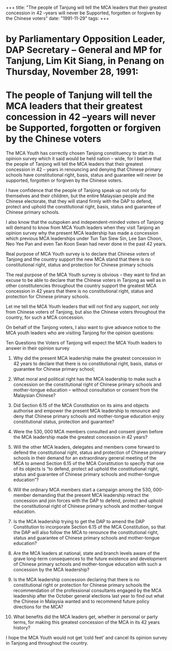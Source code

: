 +++ 
title: "The people of Tanjung will tell the MCA leaders that their greatest concession in 42 –years will never be Supported, forgotten or forgiven by the Chinese voters"
date: "1991-11-29"
tags:
+++

# by Parliamentary Opposition Leader, DAP Secretary – General and MP for Tanjung, Lim Kit Siang, in Penang on Thursday,  November 28, 1991:

# The people of Tanjung will tell the MCA leaders that their greatest concession in 42 –years will never be Supported, forgotten or forgiven by the Chinese voters

The MCA Youth has correctly chosen Tanjong constituency to start its opinion survey which it said would be held nation – wide, for I believe that the people of Tanjong will tell the MCA leaders that their greatest concession in 42 – years in renouncing and denying that Chinese primary schools have constitutional right, basis, status and guarantee will never be supported, forgotten or forgiven by the Chinese voters.</u>

I have confidence that the people of Tanjong speak up not only for themselves and their children, but the entire Malaysian people and the Chinese electorate, that they will stand firmly with the DAP to defend, protect and uphold the constitutional right, basis, status and guarantee of Chinese primary schools.

I also know that the outspoken and independent-minded voters of Tanjong will demand to know from MCA Youth leaders when they visit Tanjong an opinion survey why the present MCA leadership has made a concession which previous MCA leaderships under Tun Tan Siew Sin, Lee San Choon, Neo Yee Pan and even Tan Koon Swan had never done in the past 42 years.

Real purpose of MCA Youth survey is to declare that Chinese voters of Tanjong and the country support the new MCA stand that there is no constitutional right, status and protection for Chinese primary schools

The real purpose of the MCA Youth survey is obvious – they want to find an excuse to be able to declare that the Chinese voters in Tanjong as well as in other constitutencies throughout the country support the greatest MCA concession in 42 years that there is no constitutional right, status and protection for Chinese primary schools.

Let me tell the MCA Youth leaders that will not find any support, not only from Chinese voters of Tanjong, but also the Chinese voters throughout the country, for such a MCA concession.

On behalf of the Tanjong voters, I also want to give advance notice to the MCA youth leaders who are visiting Tanjong for the opinion questions:

Ten Questions the Voters of Tanjong will expect the MCA Youth leaders to answer in their opinion survey

1.	Why did the present MCA leadership make the greatest concession in 42 years to declare that there is no constitutional right, basis, status or guarantee for Chinese primary school;

2.	What moral and political right has the MCA leadership to make such a concession on the constitutional right of Chinese primary schools and mother-tongue education – without consultation or consent from the Malaysian Chinese?

3.	Did Section 6.15 of the MCA Constitution on its aims and objects authorise and empower the present MCA leadership to renounce and deny that Chinese primary schools and mother-tongue education enjoy constitutional status, protection and guarantee?

4.	Were the 530, 000 MCA members consulted and consent given before the MCA leadership made the greatest concession in 42 years?

5.	Will the other MCA leaders, delegates and members come forward to defend the constitutional right, status and protection of Chinese primary schools in their demand for an extraordinary general meeting of the MCA to amend Section 6.15 of the MCA Constitution to specify that one of its objects is “to defend, protect ad uphold the constitutional right, status and guarantee of Chinese primary schools and mother-tongue education”?

6.	Will the ordinary MCA members start a campaign among the 530, 000-member demanding that the present MCA leadership retract the concession and join forces with the DAP to defend, protect and uphold the constitutional right of Chinese primary schools and mother-tongue education.

7.	Is the MCA leadership trying to get the DAP to amend the DAP Constitution to incorporate Section 6.15 of the MCA Constitution, so that the DAP will also follow the MCA to renounce the constitutional right, status and guarantee of Chinese primary schools and mother-tongue education?

8.	Are the MCA leaders at national, state and branch levels aware of the grave long-term consequences to the future existence and development of Chinese primary schools and mother-tongue education with such a concession by the MCA leadership?

9.	Is the MCA leadership concession declaring that there is no constitutional right or protection for Chinese primary schools the recommendation of the professional consultants engaged by the MCA leadership after the October general elections last year to find out what the Chinese in Malaysia wanted and to recommend future policy directions for the MCA?

10.	What benefits did the MCA leaders get, whether in personal or party terms, for making this greatest concession of the MCA in its 42 years history?

I hope the MCA Youth would not get ‘cold feet’ and cancel its opinion survey in Tanjong and throughout the country. 

